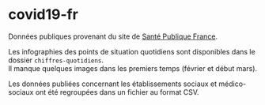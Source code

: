 # covid19-fr

Données publiques provenant du site de [Santé Publique France](https://www.santepubliquefrance.fr/maladies-et-traumatismes/maladies-et-infections-respiratoires/infection-a-coronavirus/articles/infection-au-nouveau-coronavirus-sars-cov-2-covid-19-france-et-monde).

Les infographies des points de situation quotidiens sont disponibles dans le dossier `chiffres-quotidiens`.  
Il manque quelques images dans les premiers temps (février et début mars).

Les données publiées concernant les établissements sociaux et médico-sociaux ont été regroupées dans un fichier au format CSV.
